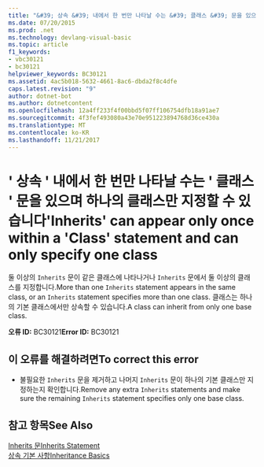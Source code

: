 ```yaml
---
title: "&#39; 상속 &#39; 내에서 한 번만 나타날 수는 &#39; 클래스 &#39; 문을 있으며 하나의 클래스만 지정할 수 있습니다"
ms.date: 07/20/2015
ms.prod: .net
ms.technology: devlang-visual-basic
ms.topic: article
f1_keywords:
- vbc30121
- bc30121
helpviewer_keywords: BC30121
ms.assetid: 4ac5b018-5632-4661-8ac6-dbda2f8c4dfe
caps.latest.revision: "9"
author: dotnet-bot
ms.author: dotnetcontent
ms.openlocfilehash: 12a4ff233f4f00bbd5f07ff106754dfb18a91ae7
ms.sourcegitcommit: 4f3fef493080a43e70e951223894768d36ce430a
ms.translationtype: MT
ms.contentlocale: ko-KR
ms.lasthandoff: 11/21/2017
---
```

# <a name="39inherits39-can-appear-only-once-within-a-39class39-statement-and-can-only-specify-one-class"></a><span data-ttu-id="55f5d-102">&#39; 상속 &#39; 내에서 한 번만 나타날 수는 &#39; 클래스 &#39; 문을 있으며 하나의 클래스만 지정할 수 있습니다</span><span class="sxs-lookup"><span data-stu-id="55f5d-102">&#39;Inherits&#39; can appear only once within a &#39;Class&#39; statement and can only specify one class</span></span>
<span data-ttu-id="55f5d-103">둘 이상의 `Inherits` 문이 같은 클래스에 나타나거나 `Inherits` 문에서 둘 이상의 클래스를 지정합니다.</span><span class="sxs-lookup"><span data-stu-id="55f5d-103">More than one `Inherits` statement appears in the same class, or an `Inherits` statement specifies more than one class.</span></span> <span data-ttu-id="55f5d-104">클래스는 하나의 기본 클래스에서만 상속할 수 있습니다.</span><span class="sxs-lookup"><span data-stu-id="55f5d-104">A class can inherit from only one base class.</span></span>  
  
 <span data-ttu-id="55f5d-105">**오류 ID:** BC30121</span><span class="sxs-lookup"><span data-stu-id="55f5d-105">**Error ID:** BC30121</span></span>  
  
## <a name="to-correct-this-error"></a><span data-ttu-id="55f5d-106">이 오류를 해결하려면</span><span class="sxs-lookup"><span data-stu-id="55f5d-106">To correct this error</span></span>  
  
-   <span data-ttu-id="55f5d-107">불필요한 `Inherits` 문을 제거하고 나머지 `Inherits` 문이 하나의 기본 클래스만 지정하는지 확인합니다.</span><span class="sxs-lookup"><span data-stu-id="55f5d-107">Remove any extra `Inherits` statements and make sure the remaining `Inherits` statement specifies only one base class.</span></span>  
  
## <a name="see-also"></a><span data-ttu-id="55f5d-108">참고 항목</span><span class="sxs-lookup"><span data-stu-id="55f5d-108">See Also</span></span>  
 [<span data-ttu-id="55f5d-109">Inherits 문</span><span class="sxs-lookup"><span data-stu-id="55f5d-109">Inherits Statement</span></span>](../../visual-basic/language-reference/statements/inherits-statement.md)  
 [<span data-ttu-id="55f5d-110">상속 기본 사항</span><span class="sxs-lookup"><span data-stu-id="55f5d-110">Inheritance Basics</span></span>](../../visual-basic/programming-guide/language-features/objects-and-classes/inheritance-basics.md)

